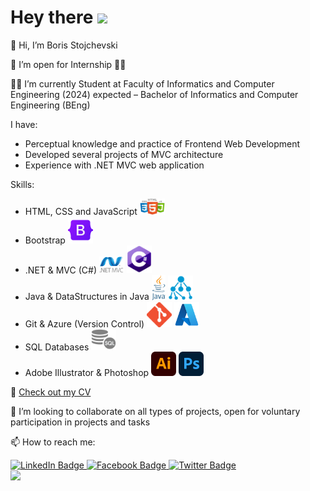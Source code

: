 <h1>
  Hey there
  <img src="https://media.giphy.com/media/hvRJCLFzcasrR4ia7z/giphy.gif" width="30px"/>
</h1>


👋 Hi, I’m Boris Stojchevski

👀 I’m open for Internship 👩‍💻

👨‍🎓 I’m currently Student at Faculty of Informatics and Computer Engineering 
(2024) expected – Bachelor of  Informatics and Computer Engineering (BEng)

I have: 
  - Perceptual knowledge and practice of Frontend Web Development
  - Developed several projects of MVC architecture
  - Experience with .NET MVC web application 
  
Skills: 
  - HTML, CSS and JavaScript <img src="content/html.png" width="40px">
  - Bootstrap <img src="content/bootstrap.png" width="40px">
  - .NET & MVC (C#) <img src="content/dotnetMVC.png" width="40px"> <img src="content/cSharp.png" width="40px">
  - Java & DataStructures in Java <img src="content/java.png" width="22px"> <img src="content/dataStructures.png" width="40px">
  - Git & Azure (Version Control) <img src="content/git.png" width="40px"> <img src="content/azure.png" width="40px">
  - SQL Databases <img src="content/sql.png" width="40px">
  - Adobe Illustrator & Photoshop <img src="content/ai.png" width="40px"> <img src="content/ps.png" width="40px">
  
📄  <a href="https://github.com/stojchevskiboris/stojchevskiboris/blob/main/CV.pdf">Check out my CV</a>

💞️ I’m looking to collaborate on all types of projects, open for voluntary participation in projects and tasks

📫 How to reach me:

<div id="badges">
  <a href="https://www.linkedin.com/in/boris-stojchevski/" target="_blank">
    <img src="https://img.shields.io/badge/LinkedIn-blue?style=for-the-badge&logo=linkedin&logoColor=white" alt="LinkedIn Badge"/>
  </a>
  <a href="https://www.facebook.com/boris.stojcevski.5/">
    <img src="https://img.shields.io/badge/Facebook-blue?logo=facebook&logoColor=white&style=for-the-badge" alt="Facebook Badge"/>
  </a>
  <a href="mailto:stojcevskib.02@gmail.com">
    <img src="https://img.shields.io/badge/Gmail-red?logo=gmail&logoColor=white&style=for-the-badge" alt="Twitter Badge"/>
  </a>
</div>


<div id="header">
  <img src="https://media.giphy.com/media/scZPhLqaVOM1qG4lT9/giphy.gif" width="200"/>
</div>
